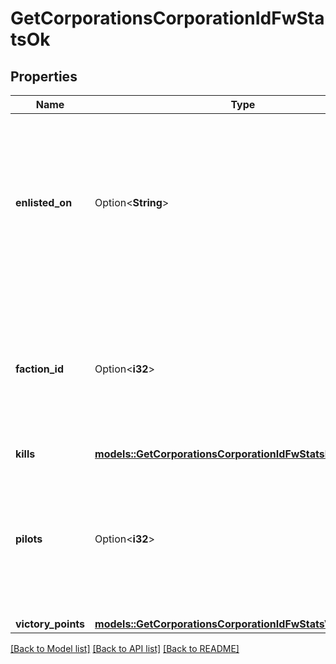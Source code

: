 # GetCorporationsCorporationIdFwStatsOk

## Properties

Name | Type | Description | Notes
------------ | ------------- | ------------- | -------------
**enlisted_on** | Option<**String**> | The enlistment date of the given corporation into faction warfare. Will not be included if corporation is not enlisted in faction warfare | [optional]
**faction_id** | Option<**i32**> | The faction the given corporation is enlisted to fight for. Will not be included if corporation is not enlisted in faction warfare | [optional]
**kills** | [**models::GetCorporationsCorporationIdFwStatsKills**](get_corporations_corporation_id_fw_stats_kills.md) |  | 
**pilots** | Option<**i32**> | How many pilots the enlisted corporation has. Will not be included if corporation is not enlisted in faction warfare | [optional]
**victory_points** | [**models::GetCorporationsCorporationIdFwStatsVictoryPoints**](get_corporations_corporation_id_fw_stats_victory_points.md) |  | 

[[Back to Model list]](../README.md#documentation-for-models) [[Back to API list]](../README.md#documentation-for-api-endpoints) [[Back to README]](../README.md)


